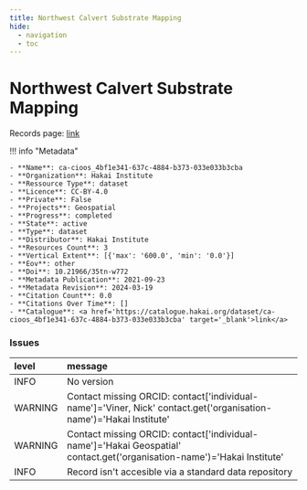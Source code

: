 ```yaml
---
title: Northwest Calvert Substrate Mapping
hide:
  - navigation
  - toc
---
```


# Northwest Calvert Substrate Mapping

Records page: <a href='https://catalogue.hakai.org/dataset/ca-cioos_4bf1e341-637c-4884-b373-033e033b3cba' target='_blank'>link</a>

<div id='map'></div>

!!! info "Metadata"
    
    - **Name**: ca-cioos_4bf1e341-637c-4884-b373-033e033b3cba 
    - **Organization**: Hakai Institute 
    - **Ressource Type**: dataset 
    - **Licence**: CC-BY-4.0 
    - **Private**: False 
    - **Projects**: Geospatial 
    - **Progress**: completed 
    - **State**: active 
    - **Type**: dataset 
    - **Distributor**: Hakai Institute 
    - **Resources Count**: 3 
    - **Vertical Extent**: [{'max': '600.0', 'min': '0.0'}] 
    - **Eov**: other 
    - **Doi**: 10.21966/35tn-w772 
    - **Metadata Publication**: 2021-09-23 
    - **Metadata Revision**: 2024-03-19 
    - **Citation Count**: 0.0 
    - **Citations Over Time**: [] 
    - **Catalogue**: <a href='https://catalogue.hakai.org/dataset/ca-cioos_4bf1e341-637c-4884-b373-033e033b3cba' target='_blank'>link</a> 

### Issues

| level   | message                                                                                                                 |
|:--------|:------------------------------------------------------------------------------------------------------------------------|
| INFO    | No version                                                                                                              |
| WARNING | Contact missing ORCID: contact['individual-name']='Viner, Nick' contact.get('organisation-name')='Hakai Institute'      |
| WARNING | Contact missing ORCID: contact['individual-name']='Hakai Geospatial' contact.get('organisation-name')='Hakai Institute' |
| INFO    | Record isn't accesible via a standard data repository                                                                   |

<script>
   document.addEventListener("DOMContentLoaded", function() {
    var map = L.map('map').setView([51.505, -125.09], 5);
    L.tileLayer('https://tile.openstreetmap.org/{z}/{x}/{y}.png', {
        maxZoom: 19,
        attribution: '&copy; <a href="http://www.openstreetmap.org/copyright">OpenStreetMap</a>'
    }).addTo(map);
    var geojsonFeature = {
        "type": "Feature",
        "properties": {
            "name" : "Northwest Calvert Substrate Mapping"
        },
        "geometry": {'type': 'Polygon', 'coordinates': [[[-128.18309295, 51.63973703], [-128.06292998, 51.63973703], [-128.06292998, 51.71531293], [-128.18309295, 51.71531293], [-128.18309295, 51.63973703]]]}
    }
    L.geoJSON(geojsonFeature).addTo(map);
   })
</script>